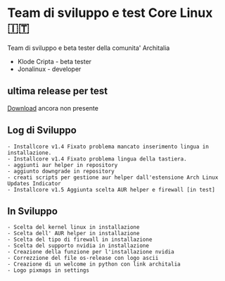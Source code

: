 # Team di sviluppo e test Core Linux 🇮🇹 
Team di sviluppo e beta tester della comunita' Architalia

- Klode Cripta - beta tester
- Jonalinux - developer

## ultima release per test
[Download](#) ancora non presente

## Log di Sviluppo

```
- Installcore v1.4 Fixato problema mancato inserimento lingua in installazione.
- Installcore v1.4 Fixato problema lingua della tastiera.
- aggiunti aur helper in repository
- aggiunto downgrade in repository
- creati scripts per gestione aur helper dall'estensione Arch Linux Updates Indicator
- Installcore v1.5 Aggiunta scelta AUR helper e firewall [in test]
```

## In Sviluppo

```
- Scelta del kernel linux in installazione
- Scelta dell' AUR helper in installazione
- Scelta del tipo di firewall in installazione
- Scelta del supporto nvidia in installazione
- Creazione della funzione per l'installazione nvidia
- Correzzione del file os-release con logo ascii
- Creazione di un welcome in python con link architalia
- Logo pixmaps in settings 
```
